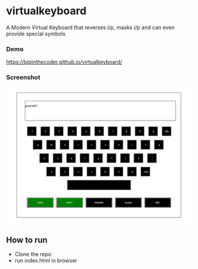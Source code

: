 # virtualkeyboard
A Modern Virtual Keyboard that reverses i/p, masks i/p and can even provide special symbols

### Demo
https://bipinthecoder.github.io/virtualkeyboard/

### Screenshot

<p align="center">
  <img src="Screenshot 2020-08-08 at 12.21.53 AM.png" width="800px" height:"400px">
</p>


## How to run
- Clone the repo
- run index.html in browser
